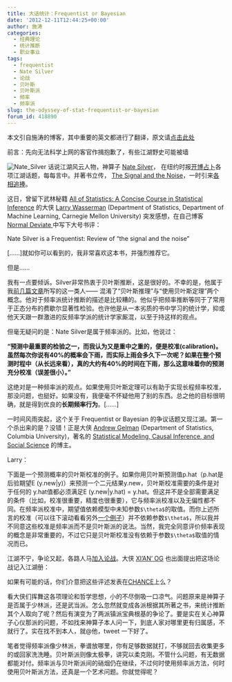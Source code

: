 ```yaml
---
title: 大话统计：Frequentist or Bayesian
date: '2012-12-11T12:44:25+00:00'
author: 施涛
categories:
  - 经典理论
  - 统计推断
  - 职业事业
tags:
  - frequentist
  - Nate Silver
  - 论战
  - 贝叶斯
  - 贝叶斯派
  - 频率
  - 频率派
slug: the-odyssey-of-stat-frequentist-or-bayesian
forum_id: 418890
---
```


本文引自施涛的博客，其中重要的英文都进行了翻译，原文请[点击此处](http://blog.cos.name/taoshi/2012/12/07/frequentist-or-bayesian/)

前言：先向无法科学上网的客官作揖抱歉了，有些江湖野史可能被墙

![Nate_Silver](https://uploads.cosx.org/2012/12/Nate_Silver.png) 话说江湖风云人物，神算子 [Nate Silver](http://en.wikipedia.org/wiki/Nate_Silver)， 在纽约时报[开博占卜](http://fivethirtyeight.blogs.nytimes.com/)各项江湖话题，每每言中。并著书立传， [The Signal and the Noise](http://www.us.penguingroup.com/static/pages/features/the_signal_and_the_noise.html)，一时引来[各相追捧](/2012/11/the-rise-of-data-scientists/)。

这日，曾留下武林秘籍 [All of Statistics: A Concise Course in Statistical Inference](http://www.amazon.com/All-Statistics-Statistical-Inference-Springer/dp/0387402721/) 的大侠 [Larry Wasserman](http://www.stat.cmu.edu/~larry/) (Department of Statistics, Department of Machine Learning, Carnegie Mellon University) 突发感想，在自己博客 [Normal Deviate ](http://normaldeviate.wordpress.com/)中写下大号书评：
  
Nate Silver is a Frequentist: Review of “the signal and the noise”

[……]就如你可以看到的，我非常喜欢这本书，并强烈推荐它。
  
但是……
  
我有一点要倾诉。Silver非常热衷于贝叶斯推断，这是很好的。不幸的是，他属于我[前几篇文章](http://normaldeviate.wordpress.com/2012/11/17/what-is-bayesianfrequentist-inference/)所写的这一类人—— 混淆了“贝叶斯推理”与“使用贝叶斯定理”两个概念。他对于频率派统计推断的描述是比较糟的。他似乎把频率推断等同于了常用于正态分布的费歇尔显著性检验。也许他是从一本劣质的书中学习的统计学，抑或他天天跟一群激进的反频率学派的统计学家厮混，以至于持这样的观点。<!--more-->

但毫无疑问的是：Nate Silver是属于频率派的。比如，他说过：

**“预测中最重要的检验之一，而我认为又是重中之重的，便是校准(calibration)。虽然每次你说有40%的概率会下雨，而实际上雨会多久下一次呢？如果在整个预测时程中（从长远来看），真的大约有40%的时间在下雨，那么这意味着你的预测充分校准（误差很小）。”**

这绝对是一种频率派的观点。如果使用贝叶斯定理可以有助于实现长程频率校准，那没问题，也挺好。如果没有，我便毫不怀疑他用了别的东西。总之他的目标很明确，就是得到优良的**长期频率行为**。[……]

一时间风雨突起，这个关于 Frequentist or Bayesian 的争议话题又现江湖。第一个杀出来的是？没错！正是大侠 [Andrew Gelman](http://andrewgelman.com/) (Department of Statistics, Columbia University)，著名的 [Statistical Modeling, Causal Inference, and Social Science](http://andrewgelman.com/) 的博主。

Larry：
  
下面是一个预测概率的贝叶斯校准的例子。如果你用贝叶斯预测值p.hat（p.hat是后验期望E (y.new|y)）来预测一个二元结果y.new，贝叶斯校准需要的条件是对于任何的 y.hat值都必须满足E (y.new|y.hat) = y.hat。但这并不是全部需要满足的条件（比如，校准很重要，精度也很重要），它与频率派校准以及无偏性都不同。在频率派校准中，期望值依赖模型中未知参数`$\theta$`的取值。而你上述所言的校准（可以往下滚动看看另外[一个例子](http://andrewgelman.com/2010/11/some_thoughts_o_8/)）并不依赖参数`$\theta$`，所以我并不同意这些校准是频率派而不是贝叶斯派的说法。当然，我完全同意评价频率表现的概念是非常重要的，不过它只是贝叶斯校准没有依赖于参数`$\theta$`取值的情况而已。

江湖不宁，争论又起，各路人马[加入论战](http://normaldeviate.wordpress.com/2012/12/04/nate-silver-is-a-frequentist-review-of-the-signal-and-the-noise/#comments)。大侠 [XI’AN’ OG](http://xianblog.wordpress.com/) 也出面提出把这场论战记入江湖册：

如果有可能的话，你们介意把这些评述发表在[CHANCE](http://chance.amstat.org/)上么？

看大侠们挥舞这各项理论和哲学思想，小的不尽倒吸一口凉气。问题原来是神算子是否属于少林派，还是武当派。怎么忽然就变成各派根据其所著之书，来统计推断其个人取向了呢？然后有演变为了两派镇派宝典根基的争论了。要是实在关心神算子心仪那派的问题，不如找来神算子本人问一下，到底人家对哪里更有归属感，不就行了。实在找不到本人，就@他，tweet 一下好了。

笔者觉得频率派像少林派，拳谱放哪里，你有足够数据就打，不够就回去收集更多的或回家洗洗睡。贝叶斯派则像太极拳，讲究以柔克刚。不管什么问题，有无数据都能对付。频率派与贝叶斯派间的硝烟仍在继续，不过何时使用频率派方法，何时使用贝叶斯派方法，还真是一个艺术问题。你就觉得呢？

